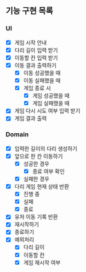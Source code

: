 ## 기능 구현 목록

### UI
- [x] 게임 시작 안내
- [x] 다리 길이 입력 받기
- [x] 이동할 칸 입력 받기
- [x] 이동 결과 출력하기
  - [x] 이동 성공했을 때
  - [x] 이동 실패했을 때
  - [x] 게임 종료 시
    - [x] 게임 성공했을 때
    - [x] 게임 실패했을 때
- [x] 게임 다시 시도 여부 입력 받기
- [x] 게임 결과 출력

### Domain
- [x] 입력한 길이의 다리 생성하기
- [x] 앞으로 한 칸 이동하기
  - [x] 성공한 경우
    - [x] 종료 여부 확인
  - [x] 실패한 경우
- [x] 다리 게임 현재 상태 반환
  - [x] 진행 중
  - [x] 실패
  - [x] 종료
- [x] 유저 이동 기록 반환
- [x] 재시작하기
- [x] 종료하기
- [x] 예외처리
  - [x] 다리 길이
  - [x] 이동할 칸
  - [x] 게임 재시작 여부